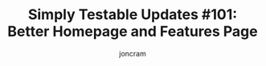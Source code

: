 ---
title: "Simply Testable Updates #101: Better Homepage and Features Page"
author: joncram
newsletter_meta:
    issue_number: 101st
    url: https://us5.campaign-archive1.com/?u=ac75e33d993d2b502e333ddd0&amp;id=db4df47865
    highlights:
      - <a href="https://us5.campaign-archive1.com/?u=ac75e33d993d2b502e333ddd0&amp;id=db4df47865#new-homepage">New Homepage</a>
      - <a href="https://us5.campaign-archive1.com/?u=ac75e33d993d2b502e333ddd0&amp;id=db4df47865#new-features-page">Features Page Redesign</a>
    closing_sentence: Expect the next newsletter in a week from now on 13 August 2014
---